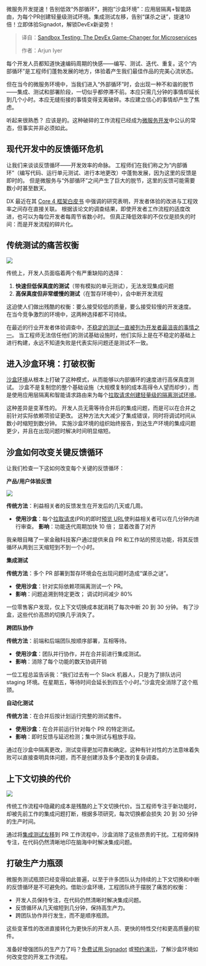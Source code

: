 
<!--
title: 沙箱测试：微服务的DevEx变革者
cover: https://cdn.thenewstack.io/media/2025/03/6a747b14-game-changer.jpg
summary: 微服务开发提速！告别低效“外部循环”，拥抱“沙盒环境”：应用层隔离+智能路由，为每个PR创建轻量级测试环境。集成测试左移，告别“谋杀之谜”，提速10倍！立即体验Signadot，解锁DevEx新姿势！
-->

微服务开发提速！告别低效“外部循环”，拥抱“沙盒环境”：应用层隔离+智能路由，为每个PR创建轻量级测试环境。集成测试左移，告别“谋杀之谜”，提速10倍！立即体验Signadot，解锁DevEx新姿势！

> 译自：[Sandbox Testing: The DevEx Game-Changer for Microservices](https://thenewstack.io/sandbox-testing-the-devex-game-changer-for-microservices/)
> 
> 作者：Arjun Iyer

每个开发人员都知道快速编码周期的快感——编写、测试、迭代、重复。这个“内部循环”是工程师们蓬勃发展的地方，体验着产生我们最佳作品的完美心流状态。

但在当今的微服务环境中，当我们进入“外部循环”时，会出现一种不和谐的脱节——集成、测试和部署阶段，一切似乎都停滞不前。本应只需几分钟的事情却延长到几个小时。本应无缝衔接的事情变得支离破碎。本应建立信心的事情却产生了焦虑。

听起来很熟悉？ 应该是的。这种破碎的工作流程已经成为[微服务开发](https://thenewstack.io/microservices/)中公认的常态，但事实并非必须如此。

## 现代开发中的反馈循环危机

让我们来谈谈反馈循环——开发效率的命脉。 工程师们在我们称之为“内部循环”（编写代码、运行单元测试、进行本地更改）中蓬勃发展，因为这里的反馈是即时的。 但是微服务与“外部循环”之间产生了巨大的脱节，这里的反馈可能需要数小时甚至数天。

DX 最近在其 [Core 4 框架白皮书](https://newsletter.getdx.com/p/introducing-the-dx-core-4) 中强调的研究表明，开发者体验的改进与工程效率之间存在直接关联。 根据该论文的调查结果，即使开发者工作流程的适度改进，也可以为每位开发者每周节省数小时。 但真正降低效率的不仅仅是损失的时间：而是开发流程的碎片化。

## 传统测试的痛苦权衡

![](https://cdn.thenewstack.io/media/2025/03/fc2e28e6-image1-1024x1013.png)

传统上，开发人员面临着两个有严重缺陷的选择：

1. **快速但低保真度的测试**（带有模拟的单元测试），无法发现集成问题
2. **高保真度但非常缓慢的测试**（在暂存环境中），会中断开发流程

这迫使人们做出残酷的权衡：要么接受较低的质量，要么接受较慢的开发速度。 在当今竞争激烈的环境中，这两种选择都不可持续。

在最近的行业开发者体验调查中，[不稳定的测试一直被列为开发者最沮丧的事情之一](https://thenewstack.io/is-the-testing-pyramid-broken/)。 当工程师无法信任他们的测试基础设施时，他们实际上是在不稳定的基础上进行构建，永远不知道失败是代表实际问题还是测试不一致。

## 进入沙盒环境：打破权衡

[沙盒环境](https://thenewstack.io/5-ways-ephemeral-environments-transform-microservice-testing/)从根本上打破了这种模式，从而能够以内部循环的速度进行高保真度测试。 沙盒不是复制您的整个基础设施（大规模复制的成本高得令人望而却步），而是使用应用层隔离和智能请求路由来为每个[拉取请求创建轻量级的隔离测试环境](https://thenewstack.io/shifting-testing-left-the-request-isolation-solution/)。

这种差异是变革性的。 开发人员无需等待合并后的集成问题，而是可以在合并之前针对实际依赖项验证更改。 这种方法大大减少了集成错误，同时将调试时间从数小时缩短到数分钟。 实施沙盒环境的组织始终报告，到达生产环境的集成问题更少，并且在出现问题时解决时间明显缩短。

## 沙盒如何改变关键反馈循环

让我们检查一下这如何改变每个关键的反馈循环：

**产品/用户体验反馈**

![](https://cdn.thenewstack.io/media/2025/03/d222cde6-image2-1024x512.png)

**传统方法**：利益相关者的反馈发生在开发后的几天或几周。

* **使用沙盒**：每个[拉取请求](https://thenewstack.io/demo-testing-and-previewing-pull-requests-with-signadot/)(PR)的即时[预览 URL](https://thenewstack.io/demo-testing-and-previewing-pull-requests-with-signadot/)使利益相关者可以在几分钟内进行审查。
    **影响**：功能迭代周期加快 10 倍； 显着改善了对齐

我亲眼目睹了一家金融科技客户通过提供来自 PR 和工作站的预览功能，将其反馈循环从两到三天缩短到不到一个小时。

**集成测试**

**传统方法**：多个 PR 部署到暂存环境会在出现问题时造成“谋杀之谜”。

* **使用沙盒**：针对实际依赖项隔离测试一个 PR。
* **影响**：问题追溯到特定更改； 调试时间减少 80%

一位零售客户发现，仅上下文切换成本就消耗了每次中断 20 到 30 分钟。 有了沙盒，这些代价高昂的切换几乎消失了。

**跨团队协作**

**传统方法**：前端和后端团队按顺序部署，互相等待。

* **使用沙盒**：团队并行协作，并在合并前进行集成测试。
* **影响**：消除了每个功能的数天协调开销

一位工程总监告诉我：“我们过去有一个 Slack 机器人，只是为了排队访问 staging 环境。在星期五，等待时间会延长到四五个小时。”沙盒完全消除了这个瓶颈。

**自动化测试**

**传统方法**：在合并后按计划运行完整的测试套件。

- **使用沙盒**：在合并前运行针对每个 PR 的特定测试。
- **影响**：即时反馈与延迟检测；集中测试与粗放手段。

通过在沙盒中隔离更改，测试变得更加可靠和确定。这种有针对性的方法意味着失败可以直接查明具体问题，而不是创建涉及多个更改的复杂调查。

## 上下文切换的代价

![](https://cdn.thenewstack.io/media/2025/03/d7673c1e-image3-1024x523.png)

传统工作流程中隐藏的成本是残酷的上下文切换代价。当工程师专注于新功能时，却被先前工作的集成问题打断，根据多项研究，每次切换都会损失 20 到 30 分钟的生产时间。

通过将[集成测试左移](https://thenewstack.io/why-we-shift-testing-left-a-software-dev-cycle-that-doesnt-scale/)到 PR 工作流程中，沙盒消除了这些昂贵的干扰。工程师保持专注，在代码仍然清晰地印在脑海中时解决集成问题。

## 打破生产力瓶颈

微服务测试瓶颈已经变得如此普遍，以至于许多团队认为持续的上下文切换和中断的反馈循环是不可避免的。借助沙盒环境，工程团队终于摆脱了痛苦的权衡：

- 开发人员保持专注，在代码仍然清晰时解决集成问题。
- 反馈循环从几天缩短到几分钟，保持高生产力。
- 跨团队协作并行发生，而不是顺序瓶颈。

这些变革性的改进直接转化为更快乐的开发人员、更快的特性交付和更高质量的软件。

准备好增强团队的生产力了吗？[免费试用 Signadot](https://www.signadot.com/signup) 或[预约演示](https://www.signadot.com/schedule-a-call)，了解沙盒环境如何改变您的开发工作流程。